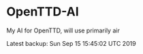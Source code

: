 # OpenTTD-AI
My AI for OpenTTD, will use primarily air

Latest backup: Sun Sep 15 15:45:02 UTC 2019
